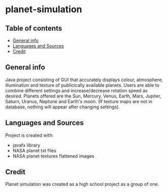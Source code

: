 # planet-simulation

## Table of contents
* [General info](#general-info)
* [Languages and Sources](#languages-and-sources)
* [Credit](#credit)

## General info
Java project consisting of GUI that accurately displays colour, atmosphere, illumination and texture of publicically available planets. Users are able to combine different settings and increase/decrease rotation speed as desired. Planets offered are the Sun, Mercury, Venus, Earth, Mars, Jupiter, Saturn, Uranus, Neptune and Earth's moon. (If texture maps are not in database, nothing will appear after changing settings).
	
## Languages and Sources
Project is created with:
* javafx library
* NASA planet txt files
* NASA planet textures flattened images
	
## Credit
Planet simulation was created as a high school project as a group of one.
